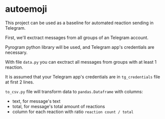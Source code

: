 # autoemoji

This project can be used as a baseline for automated reaction sending in Telegram.

First, we'll exctract messages from all groups of an Telegram account.

Pyrogram python library will be used, and Telegram app's credentials are necessary.

With file `data.py` you can exctract all messages from groups with at least 1 reaction.

It is assumed that your Telegram app's credentials are in `tg_credentials` file at first 2 lines.

`to_csv.py` file will transform data to `pandas.Dataframe` with columns:
- text, for message's text
- total, for message's total amount of reactions
- column for each reaction with ratio `reaction count / total`

